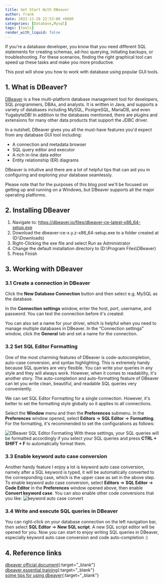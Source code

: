 ```yaml
---
title: Get Start With DBeaver
author: frank
date: 2022-11-20 22:53:00 +0800
categories: [Database,Mysql]
tags: [tools]     
render_with_liquid: false
---
```


If you're a database developer, you know that you need different SQL statements for creating schemas, ad-hoc querying, initiating backups, or troubleshooting. For these scenarios, finding the right graphical tool can speed up these tasks and make you more productive. 

This post will show you how to work with database using popular GUI tools.

## 1. What is DBeaver?

[DBeaver](https://dbeaver.io/) is a free multi-platform database management tool for developers, SQL programmers, DBAs, and analysts. It is written in Java, and supports a variety of databases including MySQL, PostgreSQL, MariaDB, and even YugabyteDB! In addition to the databases mentioned, there are plugins and extensions for many other data products that support the JDBC driver.

In a nutshell, DBeaver gives you all the must-have features you'd expect from any database GUI tool including:

* A connection and metadata browser
* SQL query editor and executor
* A rich in-line data editor
* Entity relationship (ER) diagrams
  
DBeaver is intuitive and there are a lot of helpful tips that can aid you in configuring and exploring your database seamlessly.

Please note that for the purposes of this blog post we'll be focused on getting up and running on a Windows, but DBeaver supports all the major operating platforms.

## 2. Installing DBeaver

1. Navigate to: https://dbeaver.io/files/dbeaver-ce-latest-x86_64-setup.exe
2. Download the dbeaver-ce-x.y.z-x86_64-setup.exe to a folder created at (D:\Downloads)
3. Right-Clicking the exe file and select Run as Administrator
4. Change the default installation directory to (D:\Program Files\DBeaver)
5. Press Finish
   
## 3. Working with DBeaver
### 3.1 Create a connection in DBeaver
Click the **New Database Connection** button and then select e.g. MySQL as the database.

In the **Connection settings** window, enter the host, port, username, and password. You can test the connection before it's created:

You can also set a name for your driver, which is helpful when you need to manage multiple databases in DBeaver. In the “Connection settings” window, click the **General** tab and set a name for the connection.

### 3.2 Set SQL Editor Formatting

One of the most charming features of DBeaver is code-autocompletion, auto-case conversion, and syntax highlighting. This is extremely handy because SQL queries are very flexible. You can write your queries in any style and they will always work. However, when it comes to readability, it's another story. The auto-completion and auto-formatting feature of DBeaver can let you write clean, beautiful, and readable SQL queries very conveniently.

We can set SQL Editor Formatting for a single connection. However, it's better to set the formatting style globally so it applies to all connections.

Select the **Window** menu and then the **Preferences** submenu. In the **Preferences** window opened, select **Editors** => **SQL Editor** => **Formatting**. For the formatting, it's recommended to set the configurations as follows:

![DBeaver SQL Editor Formatiing](https://cdn/jsdelivr.net/gh/douer423/blog_images@main/202211242305620.png)
With these settings, your SQL queries will be formatted accordingly if you select your SQL queries and press **CTRL + SHIFT + F** to automatically format them.

### 3.3 Enable keyword auto case conversion
Another handy feature I enjoy a lot is keyword auto case conversion, namely after a SQL keyword is typed, it will be automatically converted to the corresponding case, which is the upper case as set in the above step. To enable keyword auto case conversion, select **Editors** => **SQL Editor** => **Code Editor** in the **Preferences** window opened above, then enable **Convert keyword case**. You can also enable other code conversions that you like:
![keyword auto case convert](https://github.com/douer423/Frank-images/blob/main/mysql/DBeaver-setting-2.png)

### 3.4 Write and execute SQL queries in DBeaver
You can right-click on your database connection on the left navigation bar, then select **SQL Editor** => **New SQL script**. A new SQL script editor will be opened for you. Now you can start to enjoy writing SQL queries in DBeaver, especially keyword auto case conversion and code auto-completion :)

## 4. Reference links
[dbeaver official document](https://github.com/dbeaver/dbeaver/wiki/){:target="_blank"}   
[dbeaver essential training](https://www.linkedin.com/learning/dbeaver-essential-training){:target="_blank"}   
[some tips for using dbeaver](https://towardsdatascience.com/some-tips-for-using-dbeaver-a-univeral-database-tool-94af18d50671){:target="_blank"}
